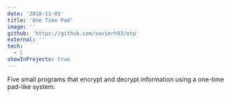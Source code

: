 ```yaml
---
date: '2018-11-01'
title: 'One Time Pad'
image: ''
github: 'https://github.com/xavierh93/otp'
external: ''
tech:
  - C
showInProjects: true
---
```


Five small programs that encrypt and decrypt information using a one-time pad-like system.
